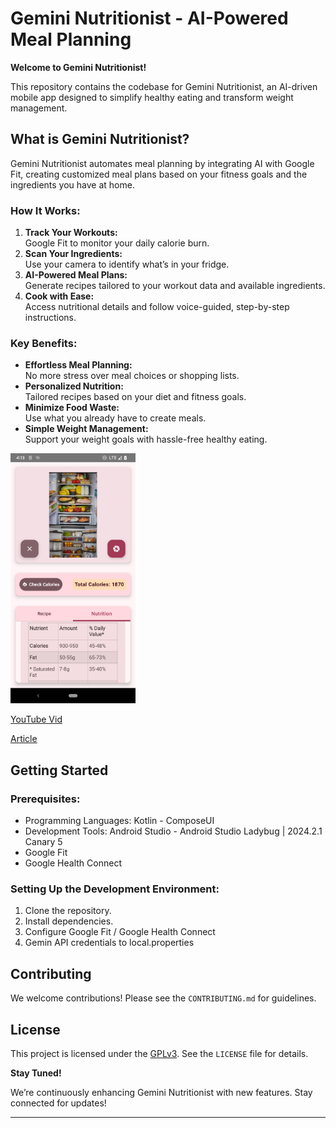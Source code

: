 # Gemini Nutritionist - AI-Powered Meal Planning

**Welcome to Gemini Nutritionist!**

This repository contains the codebase for Gemini Nutritionist, an AI-driven mobile app designed to simplify healthy eating and transform weight management.

## What is Gemini Nutritionist?

Gemini Nutritionist automates meal planning by integrating AI with Google Fit, creating customized meal plans based on your fitness goals and the ingredients you have at home.

### How It Works:

1. **Track Your Workouts:**  
   Google Fit to monitor your daily calorie burn.
2. **Scan Your Ingredients:**  
   Use your camera to identify what’s in your fridge.
3. **AI-Powered Meal Plans:**  
   Generate recipes tailored to your workout data and available ingredients.
4. **Cook with Ease:**  
   Access nutritional details and follow voice-guided, step-by-step instructions.

### Key Benefits:

* **Effortless Meal Planning:**  
   No more stress over meal choices or shopping lists.
* **Personalized Nutrition:**  
   Tailored recipes based on your diet and fitness goals.
* **Minimize Food Waste:**  
   Use what you already have to create meals.
* **Simple Weight Management:**  
   Support your weight goals with hassle-free healthy eating.

<img src="AppImage.png" alt="drawing" width="200"/>

[YouTube Vid](https://youtu.be/5kw6YISnJjc)  

[Article](https://zoewave.medium.com/your-fridge-is-your-nutritionist-ee694a68918a)

## Getting Started

### Prerequisites:

* Programming Languages: Kotlin - ComposeUI
* Development Tools: Android Studio - Android Studio Ladybug | 2024.2.1 Canary 5
* Google Fit
* Google Health Connect
  
### Setting Up the Development Environment:

1. Clone the repository.
2. Install dependencies.
3. Configure Google Fit / Google Health Connect
4. Gemin API credentials to local.properties

## Contributing

We welcome contributions! Please see the `CONTRIBUTING.md` for guidelines.

## License

This project is licensed under the [GPLv3](https://www.gnu.org/licenses/gpl-3.0.en.html). See the `LICENSE` file for details.

**Stay Tuned!**

We’re continuously enhancing Gemini Nutritionist with new features. Stay connected for updates!

---
